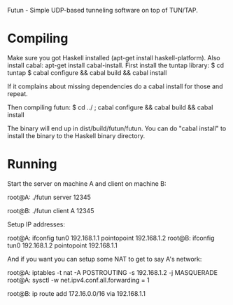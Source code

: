 Futun - Simple UDP-based tunneling software on top of TUN/TAP.

Compiling
=========

Make sure you got Haskell installed (apt-get install haskell-platform).
Also install cabal: apt-get install cabal-install.
First install the tuntap library:
$ cd tuntap
$ cabal configure && cabal build && cabal install

If it complains about missing dependencies do a 
cabal install <dependency> for those and repeat.

Then compiling futun:
$ cd ../ ; cabal configure && cabal build && cabal install

The binary will end up in dist/build/futun/futun.
You can do "cabal install" to install the binary to the
Haskell binary directory.

Running
=======

Start the server on machine A and client on machine B:

root@A: ./futun server 12345

root@B: ./futun client A 12345

Setup IP addresses:

root@A: ifconfig tun0 192.168.1.1 pointopoint 192.168.1.2
root@B: ifconfig tun0 192.168.1.2 pointopoint 192.168.1.1

And if you want you can setup some NAT to get to say A's
network:

root@A: iptables -t nat -A POSTROUTING -s 192.168.1.2 -j MASQUERADE
root@A: sysctl -w net.ipv4.conf.all.forwarding = 1

root@B: ip route add 172.16.0.0/16 via 192.168.1.1

